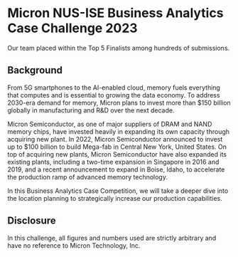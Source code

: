 # Micron NUS-ISE Business Analytics Case Challenge 2023
Our team placed within the Top 5 Finalists among hundreds of submissions.

## Background
From 5G smartphones to the AI-enabled cloud, memory fuels everything that computes and is essential to growing the data economy. To address 2030-era demand for memory, Micron plans to invest more than $150 billion globally in manufacturing and R&D over the next decade.

Micron Semiconductor, as one of major suppliers of DRAM and NAND memory chips, have invested heavily in expanding its own capacity through acquiring new plant. In 2022, Micron Semiconductor announced to invest up to $100 billion to build Mega-fab in Central New York, United States. On top of acquiring new plants, Micron Semiconductor have also expanded its existing plants, including a two-time expansion in Singapore in 2016 and 2019, and a recent announcement to expand in Boise, Idaho, to accelerate the production ramp of advanced memory technology. 
  
In this Business Analytics Case Competition, we will take a deeper dive into the location planning to strategically increase our production capabilities. 

## Disclosure 
In this challenge, all figures and numbers used are strictly arbitrary and have no reference to Micron Technology, Inc.
